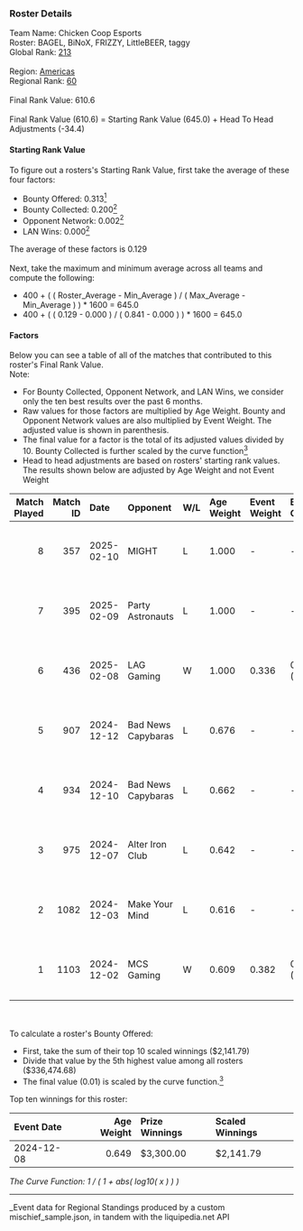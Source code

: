 ### Roster Details<br />
Team Name: Chicken Coop Esports<br />
Roster: BAGEL, BiNoX, FRIZZY, LittleBEER, taggy<br />
Global Rank: [213](../../standings_global_2025_03_01.md)<br />
<br />
Region: [Americas]( ../../standings_americas_2025_03_01.md)<br />
Regional Rank: [60]( ../../standings_americas_2025_03_01.md)<br />
<br />
Final Rank Value:  610.6<br />
<br />
Final Rank Value (610.6) = Starting Rank Value (645.0) + Head To Head Adjustments (-34.4)<br />

#### Starting Rank Value<br />
To figure out a rosters's Starting Rank Value, first take the average of these four factors:<br />
- Bounty Offered: 0.313[<sup>1</sup>](#table2)
- Bounty Collected: 0.200[<sup>2</sup>](#table1)
- Opponent Network: 0.002[<sup>2</sup>](#table1)
- LAN Wins: 0.000[<sup>2</sup>](#table1)

The average of these factors is 0.129<br />
<br />
Next, take the maximum and minimum average across all teams and compute the following:<br />
- 400 + ( ( Roster_Average - Min_Average ) / ( Max_Average - Min_Average ) ) * 1600 = 645.0
- 400 + ( ( 0.129 - 0.000 ) / ( 0.841 - 0.000 ) ) * 1600 = 645.0


#### Factors<br />
Below you can see a table of all of the matches that contributed to this roster's Final Rank Value.<br />
Note:<br />

- For Bounty Collected, Opponent Network, and LAN Wins, we consider only the ten best results over the past 6 months.
- Raw values for those factors are multiplied by Age Weight. Bounty and Opponent Network values are also multiplied by Event Weight. The adjusted value is shown in parenthesis.
- The final value for a factor is the total of its adjusted values divided by 10. Bounty Collected is further scaled by the curve function[<sup>3</sup>](#curveFunction)
- Head to head adjustments are based on rosters' starting rank values. The results shown below are adjusted by Age Weight and not Event Weight
<span id="table1"></span><br />


| Match Played | Match ID | Date       | Opponent           | W/L | Age Weight | Event Weight | Bounty Collected | Opponent Network | LAN Wins  | H2H Adj. | Roster                                  |
| -: | -: | :- | :- | :- | :- | :- | :- | :- | :- | -: | :- |
|            8 |      357 | 2025-02-10 | MIGHT              | L   | 1.000      | -            | -                | -                | -         |   -11.40 | BAGEL, BiNoX, FRIZZY, LittleBEER, taggy |
|            7 |      395 | 2025-02-09 | Party Astronauts   | L   | 1.000      | -            | -                | -                | -         |    -8.27 | BAGEL, BiNoX, FRIZZY, LittleBEER, taggy |
|            6 |      436 | 2025-02-08 | LAG Gaming         | W   | 1.000      | 0.336        | 0.001 (0.000)    | 0.028 (0.009)    | 0 (0.000) |    13.37 | BAGEL, BiNoX, FRIZZY, LittleBEER, taggy |
|            5 |      907 | 2024-12-12 | Bad News Capybaras | L   | 0.676      | -            | -                | -                | -         |    -9.82 | BAGEL, Freaky, FRIZZY, LittleBEER, supa |
|            4 |      934 | 2024-12-10 | Bad News Capybaras | L   | 0.662      | -            | -                | -                | -         |    -9.98 | BAGEL, Freaky, FRIZZY, LittleBEER, supa |
|            3 |      975 | 2024-12-07 | Alter Iron Club    | L   | 0.642      | -            | -                | -                | -         |    -8.30 | BAGEL, Freaky, FRIZZY, LittleBEER, supa |
|            2 |     1082 | 2024-12-03 | Make Your Mind     | L   | 0.616      | -            | -                | -                | -         |    -8.49 | BAGEL, Freaky, FRIZZY, LittleBEER, supa |
|            1 |     1103 | 2024-12-02 | MCS Gaming         | W   | 0.609      | 0.382        | 0.002 (0.001)    | 0.060 (0.014)    | 0 (0.000) |     8.49 | BAGEL, Freaky, FRIZZY, LittleBEER, supa |

<br />
<span id="table2"></span><br />
To calculate a roster's Bounty Offered:<br />

- First, take the sum of their top 10 scaled winnings ($2,141.79)
- Divide that value by the 5th highest value among all rosters ($336,474.68)
- The final value (0.01) is scaled by the curve function.[<sup>3</sup>](#curveFunction)

Top ten winnings for this roster:<br />

| Event Date | Age Weight | Prize Winnings | Scaled Winnings |
| :- | -: | :- | :- |
| 2024-12-08 |      0.649 | $3,300.00      | $2,141.79       |


<span id="curveFunction"></span>_The Curve Function: 1 / ( 1 + abs( log10( x ) ) )_<br />

---
_Event data for Regional Standings produced by a custom mischief_sample.json, in tandem with the liquipedia.net API<br />
